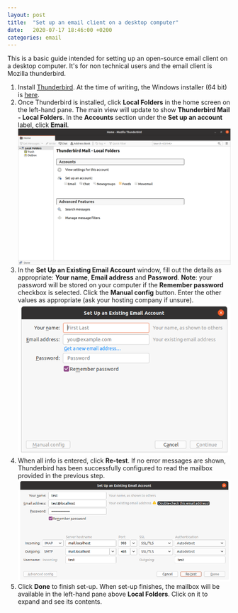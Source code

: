 ```yaml
---
layout: post
title:  "Set up an email client on a desktop computer"
date:   2020-07-17 18:46:00 +0200
categories: email
---
```


This is a basic guide intended for setting up an open-source email client on a desktop computer. It's for non technical users and the email client is Mozilla thunderbird.

1. Install [Thunderbird](https://www.thunderbird.net). At the time of writing, the Windows installer (64 bit) is [here](https://download.mozilla.org/?product=thunderbird-78.0-msi-SSL&os=win64&lang=en-CA).
2. Once Thunderbird is installed, click **Local Folders** in the home screen on the left-hand pane. The main view will update to show **Thunderbird Mail - Local Folders**. In the **Accounts** section under the **Set up an account** label, click **Email**.
![Thunderbird home screen.](/etc/thunderbird/images/home-screen.png)
3. In the **Set Up an Existing Email Account** window, fill out the details as appropriate: **Your name**, **Email address** and **Password**. __**Note**__: your password will be stored on your computer if the **Remember password** checkbox is selected. Click the **Manual config** button. Enter the other values as appropriate (ask your hosting company if unsure).
![Set up an existing email account in Thunderbird.](/etc/thunderbird/images/set-up-an-existing-email-account.png)
4. When all info is entered, click **Re-test**. If no error messages are shown, Thunderbird has been successfully configured to read the mailbox provided in the previous step.
![Manual configuration to set up an existing email account in Thunderbird.](/etc/thunderbird/images/set-up-an-existing-email-account-manual-config.png)
5. Click **Done** to finish set-up. When set-up finishes, the mailbox will be available in the left-hand pane above **Local Folders**. Click on it to expand and see its contents.
